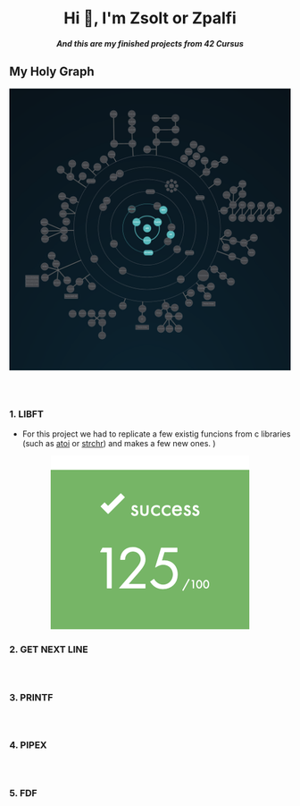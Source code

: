 <h1 align="center">Hi 👋, I'm Zsolt or Zpalfi</h1>
<h5 align="center">And this are my finished projects from 42 Cursus</h5>

## My Holy Graph
![Holy Graph](https://github.com/Zsolt42/42_Cursus_zpalfi/blob/main/Addings/holy_graph.png)

<h3>&nbsp;</h3>
<h3 align="left" href="https://github.com/Zsolt42/42_Cursus_zpalfi/tree/main/Libft">1. LIBFT</h3>

- For this project we had to replicate a few existig funcions from c libraries (such as [atoi](https://www.tutorialspoint.com/c_standard_library/c_function_atoi.htm) or [strchr](https://www.tutorialspoint.com/c_standard_library/c_function_strchr.htm)) and makes a few new ones.
)

<p align="center"><a><img src="https://github.com/Zsolt42/42_Cursus_zpalfi/blob/main/Addings/Libft_mark_2.png"></a></p>
<h3 align="left">2. GET NEXT LINE</h3>
<h3>&nbsp;</h3>
<h3 align="left">3. PRINTF</h3>
<h3>&nbsp;</h3>
<h3 align="left">4. PIPEX</h3>
<h3>&nbsp;</h3>
<h3 align="left">5. FDF</h3>

